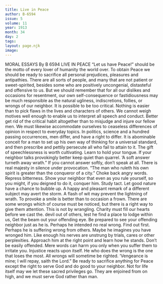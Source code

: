 ```yaml
---
title: Live in Peace
author: B-6594
issue: 5
volume: 11
year: 1913
month: 34
day: 2
tags:
layout: page.njk
image:
---
```

MORAL ESSAYS    By B 6594    LIVE IN PEACE    “Let us have Peace!” should be the motto of every lover of humanity the world over. To obtain Peace we should be ready to sacrifice all personal prejudices, pleasures and antipathies. There are all sorts of people, and many that are not patient or sweet-spirited, besides some who are positively uncongenial, distasteful and offensive to us. But we should remember that for all our dislikes and occasions for resentment, our own self-consequence or fastidiousness may be much responsible as the natural ugliness, indiscretions, follies, or wrongs of our neighbor. It is possible to be too critical. Nothing is easier than to pick flaws in the lives and characters of others. We cannot weigh motives well enough to enable us to interpret all speech and conduct. Better get rid of the critical habit altogether than to misjudge and injure our fellow men.    We must likewise accommodate ourselves to ceaseless differences of opinion in respect to everyday topics. In politics, science and a hundred passing occurrences, men differ, and have a right to differ. It is abominable conceit for a man to set up his own way of thinking for a universal standard, and then prescribe and pettily persecute all who fail to attain to it.    The gift of speechlessness is worth cultivating. Learn to hold your tongue. If your neighbor talks provokingly better keep quiet than quarrel. ‘A soft answer turneth away wrath.” If you cannot answer softly, don’t speak at all. There is real majesty in silence under provocation. “The man who ruleth his own spirit is greater than the conqueror of a city.”    Choke back angry words. Repress bitterness. Show your neighbor that even as you rule yourself, so you might, if you deigned to do it, conquer him. Study tact. Let good nature have a chance to bubble up. A happy and pleasant remark of a different subject may avert the storm. A flash of wit may prevent the lightning of wrath. To provoke a smile is better than to occasion a frown. There are some wrongs which of course must be noticed, but there is a right way to give them attention. This is not by wrangling. Charity must fill our hearts before we cast the. devil out of others, lest he find a place to lodge within us, Get the beam out your offending eye. Be prepared to see your offending neighbor just as he is. Perhaps he intended no real wrong. Find out first. Perhaps he is suffering wrong from others. Maybe he imagines you have wronged him. Like enough his nerves are unstrung by trials, cares or other perplexities. Approach him at the right point and learn how he stands. Don’t be easily offended. Mere words can harm you only when you suffer them to irritate you. Injustice reacts upon itself. He who does the wrong is the one that loses the most. All wrongs will sometime be righted. ‘Vengeance is mine; I will repay, saith the Lord.” Be ready to sacrifice anything for Peace except the right to serve God and do good to your neighbor. Not for life itself may we let these sacred privileges go. They are enjoined from on high, and we must serve God rather than man. 

